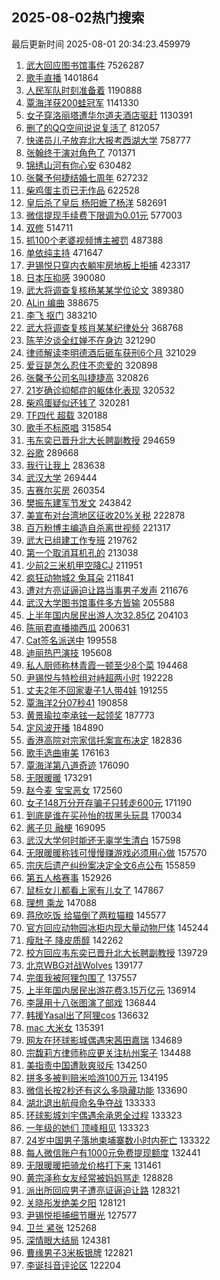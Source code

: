 ## 2025-08-02热门搜索 
最后更新时间 2025-08-01 20:34:23.459979 
1. [武大回应图书馆事件](https://s.weibo.com/weibo?q=%23%E6%AD%A6%E5%A4%A7%E5%9B%9E%E5%BA%94%E5%9B%BE%E4%B9%A6%E9%A6%86%E4%BA%8B%E4%BB%B6%23&t=31&band_rank=1&Refer=top) 7526287
1. [歌手直播](https://s.weibo.com/weibo?q=%E6%AD%8C%E6%89%8B%E7%9B%B4%E6%92%AD&t=31&band_rank=2&Refer=top) 1401864
1. [人民军队时刻准备着](https://s.weibo.com/weibo?q=%23%E4%BA%BA%E6%B0%91%E5%86%9B%E9%98%9F%E6%97%B6%E5%88%BB%E5%87%86%E5%A4%87%E7%9D%80%23&t=31&band_rank=3&Refer=top) 1190888
1. [覃海洋获200蛙冠军](https://s.weibo.com/weibo?q=%23%E8%A6%83%E6%B5%B7%E6%B4%8B%E8%8E%B7200%E8%9B%99%E5%86%A0%E5%86%9B%23&t=31&band_rank=4&Refer=top) 1141330
1. [女子穿洛丽塔遭华尔道夫酒店驱赶](https://s.weibo.com/weibo?q=%23%E5%A5%B3%E5%AD%90%E7%A9%BF%E6%B4%9B%E4%B8%BD%E5%A1%94%E9%81%AD%E5%8D%8E%E5%B0%94%E9%81%93%E5%A4%AB%E9%85%92%E5%BA%97%E9%A9%B1%E8%B5%B6%23&t=31&band_rank=1&Refer=top) 1130391
1. [删了的QQ空间说说复活了](https://s.weibo.com/weibo?q=%E5%88%A0%E4%BA%86%E7%9A%84QQ%E7%A9%BA%E9%97%B4%E8%AF%B4%E8%AF%B4%E5%A4%8D%E6%B4%BB%E4%BA%86&t=31&band_rank=5&Refer=top) 812057
1. [快递员儿子放弃北大报考西湖大学](https://s.weibo.com/weibo?q=%23%E5%BF%AB%E9%80%92%E5%91%98%E5%84%BF%E5%AD%90%E6%94%BE%E5%BC%83%E5%8C%97%E5%A4%A7%E6%8A%A5%E8%80%83%E8%A5%BF%E6%B9%96%E5%A4%A7%E5%AD%A6%23&t=31&band_rank=2&Refer=top) 758777
1. [张翰终于演对角色了](https://s.weibo.com/weibo?q=%E5%BC%A0%E7%BF%B0%E7%BB%88%E4%BA%8E%E6%BC%94%E5%AF%B9%E8%A7%92%E8%89%B2%E4%BA%86&t=31&band_rank=6&Refer=top) 701371
1. [锦绣山河有你心安](https://s.weibo.com/weibo?q=%23%E9%94%A6%E7%BB%A3%E5%B1%B1%E6%B2%B3%E6%9C%89%E4%BD%A0%E5%BF%83%E5%AE%89%23&t=31&band_rank=3&Refer=top) 630482
1. [张馨予何捷结婚七周年](https://s.weibo.com/weibo?q=%23%E5%BC%A0%E9%A6%A8%E4%BA%88%E4%BD%95%E6%8D%B7%E7%BB%93%E5%A9%9A%E4%B8%83%E5%91%A8%E5%B9%B4%23&t=31&band_rank=4&Refer=top) 627232
1. [柴鸡蛋主页已无作品](https://s.weibo.com/weibo?q=%23%E6%9F%B4%E9%B8%A1%E8%9B%8B%E4%B8%BB%E9%A1%B5%E5%B7%B2%E6%97%A0%E4%BD%9C%E5%93%81%23&t=31&band_rank=5&Refer=top) 622528
1. [皇后杀了皇后 杨阳嬷了杨洋](https://s.weibo.com/weibo?q=%E7%9A%87%E5%90%8E%E6%9D%80%E4%BA%86%E7%9A%87%E5%90%8E%20%E6%9D%A8%E9%98%B3%E5%AC%B7%E4%BA%86%E6%9D%A8%E6%B4%8B&t=31&band_rank=7&Refer=top) 582691
1. [微信提现手续费下限调为0.01元](https://s.weibo.com/weibo?q=%23%E5%BE%AE%E4%BF%A1%E6%8F%90%E7%8E%B0%E6%89%8B%E7%BB%AD%E8%B4%B9%E4%B8%8B%E9%99%90%E8%B0%83%E4%B8%BA0.01%E5%85%83%23&t=31&band_rank=6&Refer=top) 577003
1. [双修](https://s.weibo.com/weibo?q=%E5%8F%8C%E4%BF%AE&t=31&band_rank=7&Refer=top) 514711
1. [抓100个老婆视频博主被罚](https://s.weibo.com/weibo?q=%23%E6%8A%93100%E4%B8%AA%E8%80%81%E5%A9%86%E8%A7%86%E9%A2%91%E5%8D%9A%E4%B8%BB%E8%A2%AB%E7%BD%9A%23&t=31&band_rank=8&Refer=top) 487388
1. [单依纯主持](https://s.weibo.com/weibo?q=%23%E5%8D%95%E4%BE%9D%E7%BA%AF%E4%B8%BB%E6%8C%81%23&t=31&band_rank=8&Refer=top) 471647
1. [尹锡悦只穿内衣躺牢房地板上拒捕](https://s.weibo.com/weibo?q=%23%E5%B0%B9%E9%94%A1%E6%82%A6%E5%8F%AA%E7%A9%BF%E5%86%85%E8%A1%A3%E8%BA%BA%E7%89%A2%E6%88%BF%E5%9C%B0%E6%9D%BF%E4%B8%8A%E6%8B%92%E6%8D%95%23&t=31&band_rank=9&Refer=top) 423317
1. [日本压抑感](https://s.weibo.com/weibo?q=%E6%97%A5%E6%9C%AC%E5%8E%8B%E6%8A%91%E6%84%9F&t=31&band_rank=10&Refer=top) 390080
1. [武大将调查复核杨某某学位论文](https://s.weibo.com/weibo?q=%23%E6%AD%A6%E5%A4%A7%E5%B0%86%E8%B0%83%E6%9F%A5%E5%A4%8D%E6%A0%B8%E6%9D%A8%E6%9F%90%E6%9F%90%E5%AD%A6%E4%BD%8D%E8%AE%BA%E6%96%87%23&t=31&band_rank=11&Refer=top) 389380
1. [ALin 编曲](https://s.weibo.com/weibo?q=ALin%20%E7%BC%96%E6%9B%B2&t=31&band_rank=12&Refer=top) 388675
1. [李飞 抠门](https://s.weibo.com/weibo?q=%E6%9D%8E%E9%A3%9E%20%E6%8A%A0%E9%97%A8&t=31&band_rank=17&Refer=top) 383210
1. [武大将调查复核肖某某纪律处分](https://s.weibo.com/weibo?q=%23%E6%AD%A6%E5%A4%A7%E5%B0%86%E8%B0%83%E6%9F%A5%E5%A4%8D%E6%A0%B8%E8%82%96%E6%9F%90%E6%9F%90%E7%BA%AA%E5%BE%8B%E5%A4%84%E5%88%86%23&t=31&band_rank=14&Refer=top) 368768
1. [陈芋汐谈全红婵不在身边](https://s.weibo.com/weibo?q=%23%E9%99%88%E8%8A%8B%E6%B1%90%E8%B0%88%E5%85%A8%E7%BA%A2%E5%A9%B5%E4%B8%8D%E5%9C%A8%E8%BA%AB%E8%BE%B9%23&t=31&band_rank=9&Refer=top) 321290
1. [律师解读李明德酒后砸车获刑6个月](https://s.weibo.com/weibo?q=%23%E5%BE%8B%E5%B8%88%E8%A7%A3%E8%AF%BB%E6%9D%8E%E6%98%8E%E5%BE%B7%E9%85%92%E5%90%8E%E7%A0%B8%E8%BD%A6%E8%8E%B7%E5%88%916%E4%B8%AA%E6%9C%88%23&t=31&band_rank=10&Refer=top) 321029
1. [爱豆是怎么忍住不恋爱的](https://s.weibo.com/weibo?q=%E7%88%B1%E8%B1%86%E6%98%AF%E6%80%8E%E4%B9%88%E5%BF%8D%E4%BD%8F%E4%B8%8D%E6%81%8B%E7%88%B1%E7%9A%84&t=31&band_rank=11&Refer=top) 320898
1. [张馨予公司名叫捷捷高](https://s.weibo.com/weibo?q=%23%E5%BC%A0%E9%A6%A8%E4%BA%88%E5%85%AC%E5%8F%B8%E5%90%8D%E5%8F%AB%E6%8D%B7%E6%8D%B7%E9%AB%98%23&t=31&band_rank=15&Refer=top) 320826
1. [21岁确诊抑郁症的躯体化表现](https://s.weibo.com/weibo?q=21%E5%B2%81%E7%A1%AE%E8%AF%8A%E6%8A%91%E9%83%81%E7%97%87%E7%9A%84%E8%BA%AF%E4%BD%93%E5%8C%96%E8%A1%A8%E7%8E%B0&t=31&band_rank=12&Refer=top) 320532
1. [柴鸡蛋疑似还钱了](https://s.weibo.com/weibo?q=%23%E6%9F%B4%E9%B8%A1%E8%9B%8B%E7%96%91%E4%BC%BC%E8%BF%98%E9%92%B1%E4%BA%86%23&t=31&band_rank=13&Refer=top) 320281
1. [TF四代 超载](https://s.weibo.com/weibo?q=TF%E5%9B%9B%E4%BB%A3%20%E8%B6%85%E8%BD%BD&t=31&band_rank=14&Refer=top) 320188
1. [歌手不标原唱](https://s.weibo.com/weibo?q=%E6%AD%8C%E6%89%8B%E4%B8%8D%E6%A0%87%E5%8E%9F%E5%94%B1&t=31&band_rank=16&Refer=top) 315854
1. [韦东奕已晋升北大长聘副教授](https://s.weibo.com/weibo?q=%23%E9%9F%A6%E4%B8%9C%E5%A5%95%E5%B7%B2%E6%99%8B%E5%8D%87%E5%8C%97%E5%A4%A7%E9%95%BF%E8%81%98%E5%89%AF%E6%95%99%E6%8E%88%23&t=31&band_rank=15&Refer=top) 294659
1. [谷歌](https://s.weibo.com/weibo?q=%E8%B0%B7%E6%AD%8C&t=31&band_rank=16&Refer=top) 289668
1. [我行让我上](https://s.weibo.com/weibo?q=%E6%88%91%E8%A1%8C%E8%AE%A9%E6%88%91%E4%B8%8A&t=31&band_rank=17&Refer=top) 283638
1. [武汉大学](https://s.weibo.com/weibo?q=%E6%AD%A6%E6%B1%89%E5%A4%A7%E5%AD%A6&t=31&band_rank=18&Refer=top) 269444
1. [吉赛尔买房](https://s.weibo.com/weibo?q=%23%E5%90%89%E8%B5%9B%E5%B0%94%E4%B9%B0%E6%88%BF%23&t=31&band_rank=18&Refer=top) 260354
1. [樊振东建军节发文](https://s.weibo.com/weibo?q=%23%E6%A8%8A%E6%8C%AF%E4%B8%9C%E5%BB%BA%E5%86%9B%E8%8A%82%E5%8F%91%E6%96%87%23&t=31&band_rank=19&Refer=top) 243842
1. [美宣布对台湾地区征收20%关税](https://s.weibo.com/weibo?q=%23%E7%BE%8E%E5%AE%A3%E5%B8%83%E5%AF%B9%E5%8F%B0%E6%B9%BE%E5%9C%B0%E5%8C%BA%E5%BE%81%E6%94%B620%25%E5%85%B3%E7%A8%8E%23&t=31&band_rank=20&Refer=top) 222878
1. [百万粉博主编造自杀离世视频](https://s.weibo.com/weibo?q=%23%E7%99%BE%E4%B8%87%E7%B2%89%E5%8D%9A%E4%B8%BB%E7%BC%96%E9%80%A0%E8%87%AA%E6%9D%80%E7%A6%BB%E4%B8%96%E8%A7%86%E9%A2%91%23&t=31&band_rank=21&Refer=top) 221317
1. [武大已组建工作专班](https://s.weibo.com/weibo?q=%23%E6%AD%A6%E5%A4%A7%E5%B7%B2%E7%BB%84%E5%BB%BA%E5%B7%A5%E4%BD%9C%E4%B8%93%E7%8F%AD%23&t=31&band_rank=19&Refer=top) 219762
1. [第一个取消耳机孔的](https://s.weibo.com/weibo?q=%23%E7%AC%AC%E4%B8%80%E4%B8%AA%E5%8F%96%E6%B6%88%E8%80%B3%E6%9C%BA%E5%AD%94%E7%9A%84%23&t=31&band_rank=22&Refer=top) 213038
1. [少前2三米机甲空降CJ](https://s.weibo.com/weibo?q=%23%E5%B0%91%E5%89%8D2%E4%B8%89%E7%B1%B3%E6%9C%BA%E7%94%B2%E7%A9%BA%E9%99%8DCJ%23&t=31&band_rank=20&Refer=top) 211951
1. [疯狂动物城2 兔耳朵](https://s.weibo.com/weibo?q=%E7%96%AF%E7%8B%82%E5%8A%A8%E7%89%A9%E5%9F%8E2%20%E5%85%94%E8%80%B3%E6%9C%B5&t=31&band_rank=21&Refer=top) 211841
1. [遭对方亮证逼迫让路当事男子发声](https://s.weibo.com/weibo?q=%23%E9%81%AD%E5%AF%B9%E6%96%B9%E4%BA%AE%E8%AF%81%E9%80%BC%E8%BF%AB%E8%AE%A9%E8%B7%AF%E5%BD%93%E4%BA%8B%E7%94%B7%E5%AD%90%E5%8F%91%E5%A3%B0%23&t=31&band_rank=22&Refer=top) 211676
1. [武汉大学图书馆事件多方皆输](https://s.weibo.com/weibo?q=%23%E6%AD%A6%E6%B1%89%E5%A4%A7%E5%AD%A6%E5%9B%BE%E4%B9%A6%E9%A6%86%E4%BA%8B%E4%BB%B6%E5%A4%9A%E6%96%B9%E7%9A%86%E8%BE%93%23&t=31&band_rank=23&Refer=top) 205588
1. [上半年国内居民出游人次32.85亿](https://s.weibo.com/weibo?q=%23%E4%B8%8A%E5%8D%8A%E5%B9%B4%E5%9B%BD%E5%86%85%E5%B1%85%E6%B0%91%E5%87%BA%E6%B8%B8%E4%BA%BA%E6%AC%A132.85%E4%BA%BF%23&t=31&band_rank=23&Refer=top) 204103
1. [陈丽君直播摘西瓜](https://s.weibo.com/weibo?q=%E9%99%88%E4%B8%BD%E5%90%9B%E7%9B%B4%E6%92%AD%E6%91%98%E8%A5%BF%E7%93%9C&t=31&band_rank=24&Refer=top) 200631
1. [Cat签名派送中](https://s.weibo.com/weibo?q=%23Cat%E7%AD%BE%E5%90%8D%E6%B4%BE%E9%80%81%E4%B8%AD%23&t=31&band_rank=25&Refer=top) 199558
1. [迪丽热巴演技](https://s.weibo.com/weibo?q=%23%E8%BF%AA%E4%B8%BD%E7%83%AD%E5%B7%B4%E6%BC%94%E6%8A%80%23&t=31&band_rank=24&Refer=top) 195608
1. [私人厨师称林青霞一顿至少8个菜](https://s.weibo.com/weibo?q=%23%E7%A7%81%E4%BA%BA%E5%8E%A8%E5%B8%88%E7%A7%B0%E6%9E%97%E9%9D%92%E9%9C%9E%E4%B8%80%E9%A1%BF%E8%87%B3%E5%B0%918%E4%B8%AA%E8%8F%9C%23&t=31&band_rank=26&Refer=top) 194468
1. [尹锡悦与特检组对峙超两小时](https://s.weibo.com/weibo?q=%23%E5%B0%B9%E9%94%A1%E6%82%A6%E4%B8%8E%E7%89%B9%E6%A3%80%E7%BB%84%E5%AF%B9%E5%B3%99%E8%B6%85%E4%B8%A4%E5%B0%8F%E6%97%B6%23&t=31&band_rank=25&Refer=top) 192228
1. [丈夫2年不回家妻子1人带4娃](https://s.weibo.com/weibo?q=%23%E4%B8%88%E5%A4%AB2%E5%B9%B4%E4%B8%8D%E5%9B%9E%E5%AE%B6%E5%A6%BB%E5%AD%901%E4%BA%BA%E5%B8%A64%E5%A8%83%23&t=31&band_rank=26&Refer=top) 191255
1. [覃海洋2分07秒41](https://s.weibo.com/weibo?q=%23%E8%A6%83%E6%B5%B7%E6%B4%8B2%E5%88%8607%E7%A7%9241%23&t=31&band_rank=27&Refer=top) 190858
1. [黄景瑜拉李承铉一起领奖](https://s.weibo.com/weibo?q=%E9%BB%84%E6%99%AF%E7%91%9C%E6%8B%89%E6%9D%8E%E6%89%BF%E9%93%89%E4%B8%80%E8%B5%B7%E9%A2%86%E5%A5%96&t=31&band_rank=27&Refer=top) 187773
1. [定风波开播](https://s.weibo.com/weibo?q=%E5%AE%9A%E9%A3%8E%E6%B3%A2%E5%BC%80%E6%92%AD&t=31&band_rank=29&Refer=top) 184890
1. [香港高院对宗家信托案宣布决定](https://s.weibo.com/weibo?q=%23%E9%A6%99%E6%B8%AF%E9%AB%98%E9%99%A2%E5%AF%B9%E5%AE%97%E5%AE%B6%E4%BF%A1%E6%89%98%E6%A1%88%E5%AE%A3%E5%B8%83%E5%86%B3%E5%AE%9A%23&t=31&band_rank=28&Refer=top) 182836
1. [歌手选曲审美](https://s.weibo.com/weibo?q=%23%E6%AD%8C%E6%89%8B%E9%80%89%E6%9B%B2%E5%AE%A1%E7%BE%8E%23&t=31&band_rank=30&Refer=top) 176163
1. [覃海洋第八道奇迹](https://s.weibo.com/weibo?q=%23%E8%A6%83%E6%B5%B7%E6%B4%8B%E7%AC%AC%E5%85%AB%E9%81%93%E5%A5%87%E8%BF%B9%23&t=31&band_rank=31&Refer=top) 176090
1. [无限暖暖](https://s.weibo.com/weibo?q=%E6%97%A0%E9%99%90%E6%9A%96%E6%9A%96&t=31&band_rank=32&Refer=top) 173291
1. [赵今麦 宝宝恶女](https://s.weibo.com/weibo?q=%E8%B5%B5%E4%BB%8A%E9%BA%A6%20%E5%AE%9D%E5%AE%9D%E6%81%B6%E5%A5%B3&t=31&band_rank=33&Refer=top) 172560
1. [女子148万分开存骗子只转走600元](https://s.weibo.com/weibo?q=%23%E5%A5%B3%E5%AD%90148%E4%B8%87%E5%88%86%E5%BC%80%E5%AD%98%E9%AA%97%E5%AD%90%E5%8F%AA%E8%BD%AC%E8%B5%B0600%E5%85%83%23&t=31&band_rank=29&Refer=top) 171190
1. [到底是谁在买孙怡的拔黑头玩具](https://s.weibo.com/weibo?q=%E5%88%B0%E5%BA%95%E6%98%AF%E8%B0%81%E5%9C%A8%E4%B9%B0%E5%AD%99%E6%80%A1%E7%9A%84%E6%8B%94%E9%BB%91%E5%A4%B4%E7%8E%A9%E5%85%B7&t=31&band_rank=34&Refer=top) 170034
1. [酱子贝 融梗](https://s.weibo.com/weibo?q=%E9%85%B1%E5%AD%90%E8%B4%9D%20%E8%9E%8D%E6%A2%97&t=31&band_rank=35&Refer=top) 169095
1. [武汉大学何时能还无辜学生清白](https://s.weibo.com/weibo?q=%23%E6%AD%A6%E6%B1%89%E5%A4%A7%E5%AD%A6%E4%BD%95%E6%97%B6%E8%83%BD%E8%BF%98%E6%97%A0%E8%BE%9C%E5%AD%A6%E7%94%9F%E6%B8%85%E7%99%BD%23&t=31&band_rank=30&Refer=top) 157598
1. [无限暖暖称钱可慢慢赚游戏必须用心做](https://s.weibo.com/weibo?q=%23%E6%97%A0%E9%99%90%E6%9A%96%E6%9A%96%E7%A7%B0%E9%92%B1%E5%8F%AF%E6%85%A2%E6%85%A2%E8%B5%9A%E6%B8%B8%E6%88%8F%E5%BF%85%E9%A1%BB%E7%94%A8%E5%BF%83%E5%81%9A%23&t=31&band_rank=31&Refer=top) 157570
1. [宗庆后遗产纠纷案决定全文6点公布](https://s.weibo.com/weibo?q=%23%E5%AE%97%E5%BA%86%E5%90%8E%E9%81%97%E4%BA%A7%E7%BA%A0%E7%BA%B7%E6%A1%88%E5%86%B3%E5%AE%9A%E5%85%A8%E6%96%876%E7%82%B9%E5%85%AC%E5%B8%83%23&t=31&band_rank=32&Refer=top) 155859
1. [第五人格赛事](https://s.weibo.com/weibo?q=%E7%AC%AC%E4%BA%94%E4%BA%BA%E6%A0%BC%E8%B5%9B%E4%BA%8B&t=31&band_rank=36&Refer=top) 152926
1. [鼠标女儿都看上家有儿女了](https://s.weibo.com/weibo?q=%23%E9%BC%A0%E6%A0%87%E5%A5%B3%E5%84%BF%E9%83%BD%E7%9C%8B%E4%B8%8A%E5%AE%B6%E6%9C%89%E5%84%BF%E5%A5%B3%E4%BA%86%23&t=31&band_rank=37&Refer=top) 147867
1. [理想 乘龙](https://s.weibo.com/weibo?q=%E7%90%86%E6%83%B3%20%E4%B9%98%E9%BE%99&t=31&band_rank=33&Refer=top) 147088
1. [蒋欣吃饭 给猫倒了两粒猫粮](https://s.weibo.com/weibo?q=%E8%92%8B%E6%AC%A3%E5%90%83%E9%A5%AD%20%E7%BB%99%E7%8C%AB%E5%80%92%E4%BA%86%E4%B8%A4%E7%B2%92%E7%8C%AB%E7%B2%AE&t=31&band_rank=38&Refer=top) 145577
1. [官方回应动物园冰柜内现大量动物尸体](https://s.weibo.com/weibo?q=%23%E5%AE%98%E6%96%B9%E5%9B%9E%E5%BA%94%E5%8A%A8%E7%89%A9%E5%9B%AD%E5%86%B0%E6%9F%9C%E5%86%85%E7%8E%B0%E5%A4%A7%E9%87%8F%E5%8A%A8%E7%89%A9%E5%B0%B8%E4%BD%93%23&t=31&band_rank=34&Refer=top) 145244
1. [瘦肚子 降皮质醇](https://s.weibo.com/weibo?q=%E7%98%A6%E8%82%9A%E5%AD%90%20%E9%99%8D%E7%9A%AE%E8%B4%A8%E9%86%87&t=31&band_rank=35&Refer=top) 142262
1. [校方回应韦东奕已晋升北大长聘副教授](https://s.weibo.com/weibo?q=%23%E6%A0%A1%E6%96%B9%E5%9B%9E%E5%BA%94%E9%9F%A6%E4%B8%9C%E5%A5%95%E5%B7%B2%E6%99%8B%E5%8D%87%E5%8C%97%E5%A4%A7%E9%95%BF%E8%81%98%E5%89%AF%E6%95%99%E6%8E%88%23&t=31&band_rank=36&Refer=top) 139729
1. [北京WBG对战Wolves](https://s.weibo.com/weibo?q=%23%E5%8C%97%E4%BA%ACWBG%E5%AF%B9%E6%88%98Wolves%23&t=31&band_rank=39&Refer=top) 139177
1. [完蛋我被阿狸包围了](https://s.weibo.com/weibo?q=%23%E5%AE%8C%E8%9B%8B%E6%88%91%E8%A2%AB%E9%98%BF%E7%8B%B8%E5%8C%85%E5%9B%B4%E4%BA%86%23&t=31&band_rank=40&Refer=top) 137557
1. [上半年国内居民出游花费3.15万亿元](https://s.weibo.com/weibo?q=%23%E4%B8%8A%E5%8D%8A%E5%B9%B4%E5%9B%BD%E5%86%85%E5%B1%85%E6%B0%91%E5%87%BA%E6%B8%B8%E8%8A%B1%E8%B4%B93.15%E4%B8%87%E4%BA%BF%E5%85%83%23&t=31&band_rank=37&Refer=top) 136914
1. [李晟用十八张图演了部戏](https://s.weibo.com/weibo?q=%E6%9D%8E%E6%99%9F%E7%94%A8%E5%8D%81%E5%85%AB%E5%BC%A0%E5%9B%BE%E6%BC%94%E4%BA%86%E9%83%A8%E6%88%8F&t=31&band_rank=38&Refer=top) 136844
1. [韩援Yasal出了阿狸cos](https://s.weibo.com/weibo?q=%E9%9F%A9%E6%8F%B4Yasal%E5%87%BA%E4%BA%86%E9%98%BF%E7%8B%B8cos&t=31&band_rank=41&Refer=top) 136632
1. [mac 大米女](https://s.weibo.com/weibo?q=mac%20%E5%A4%A7%E7%B1%B3%E5%A5%B3&t=31&band_rank=39&Refer=top) 135391
1. [网友在环球影城偶遇宋茜田嘉瑞](https://s.weibo.com/weibo?q=%23%E7%BD%91%E5%8F%8B%E5%9C%A8%E7%8E%AF%E7%90%83%E5%BD%B1%E5%9F%8E%E5%81%B6%E9%81%87%E5%AE%8B%E8%8C%9C%E7%94%B0%E5%98%89%E7%91%9E%23&t=31&band_rank=40&Refer=top) 134689
1. [宗馥莉方律师称应更关注杭州案子](https://s.weibo.com/weibo?q=%23%E5%AE%97%E9%A6%A5%E8%8E%89%E6%96%B9%E5%BE%8B%E5%B8%88%E7%A7%B0%E5%BA%94%E6%9B%B4%E5%85%B3%E6%B3%A8%E6%9D%AD%E5%B7%9E%E6%A1%88%E5%AD%90%23&t=31&band_rank=42&Refer=top) 134488
1. [美指责中国遭耿爽驳斥](https://s.weibo.com/weibo?q=%E7%BE%8E%E6%8C%87%E8%B4%A3%E4%B8%AD%E5%9B%BD%E9%81%AD%E8%80%BF%E7%88%BD%E9%A9%B3%E6%96%A5&t=31&band_rank=41&Refer=top) 134250
1. [拼多多被判赔米哈游100万元](https://s.weibo.com/weibo?q=%23%E6%8B%BC%E5%A4%9A%E5%A4%9A%E8%A2%AB%E5%88%A4%E8%B5%94%E7%B1%B3%E5%93%88%E6%B8%B8100%E4%B8%87%E5%85%83%23&t=31&band_rank=42&Refer=top) 134195
1. [微信长按2秒还有这么多隐藏功能](https://s.weibo.com/weibo?q=%23%E5%BE%AE%E4%BF%A1%E9%95%BF%E6%8C%892%E7%A7%92%E8%BF%98%E6%9C%89%E8%BF%99%E4%B9%88%E5%A4%9A%E9%9A%90%E8%97%8F%E5%8A%9F%E8%83%BD%23&t=31&band_rank=43&Refer=top) 133690
1. [湖北退出航母命名争夺战](https://s.weibo.com/weibo?q=%E6%B9%96%E5%8C%97%E9%80%80%E5%87%BA%E8%88%AA%E6%AF%8D%E5%91%BD%E5%90%8D%E4%BA%89%E5%A4%BA%E6%88%98&t=31&band_rank=44&Refer=top) 133333
1. [环球影城刘宇偶遇余承恩全过程](https://s.weibo.com/weibo?q=%E7%8E%AF%E7%90%83%E5%BD%B1%E5%9F%8E%E5%88%98%E5%AE%87%E5%81%B6%E9%81%87%E4%BD%99%E6%89%BF%E6%81%A9%E5%85%A8%E8%BF%87%E7%A8%8B&t=31&band_rank=45&Refer=top) 133323
1. [一年级的她们 顶峰相见](https://s.weibo.com/weibo?q=%E4%B8%80%E5%B9%B4%E7%BA%A7%E7%9A%84%E5%A5%B9%E4%BB%AC%20%E9%A1%B6%E5%B3%B0%E7%9B%B8%E8%A7%81&t=31&band_rank=46&Refer=top) 133323
1. [24岁中国男子落地柬埔寨数小时内死亡](https://s.weibo.com/weibo?q=%2324%E5%B2%81%E4%B8%AD%E5%9B%BD%E7%94%B7%E5%AD%90%E8%90%BD%E5%9C%B0%E6%9F%AC%E5%9F%94%E5%AF%A8%E6%95%B0%E5%B0%8F%E6%97%B6%E5%86%85%E6%AD%BB%E4%BA%A1%23&t=31&band_rank=47&Refer=top) 133322
1. [每人微信账户有1000元免费提现额度](https://s.weibo.com/weibo?q=%23%E6%AF%8F%E4%BA%BA%E5%BE%AE%E4%BF%A1%E8%B4%A6%E6%88%B7%E6%9C%891000%E5%85%83%E5%85%8D%E8%B4%B9%E6%8F%90%E7%8E%B0%E9%A2%9D%E5%BA%A6%23&t=31&band_rank=43&Refer=top) 132441
1. [无限暖暖把骑龙价格打下来](https://s.weibo.com/weibo?q=%23%E6%97%A0%E9%99%90%E6%9A%96%E6%9A%96%E6%8A%8A%E9%AA%91%E9%BE%99%E4%BB%B7%E6%A0%BC%E6%89%93%E4%B8%8B%E6%9D%A5%23&t=31&band_rank=48&Refer=top) 131461
1. [黄宗泽称女友经常被妈妈骂走](https://s.weibo.com/weibo?q=%23%E9%BB%84%E5%AE%97%E6%B3%BD%E7%A7%B0%E5%A5%B3%E5%8F%8B%E7%BB%8F%E5%B8%B8%E8%A2%AB%E5%A6%88%E5%A6%88%E9%AA%82%E8%B5%B0%23&t=31&band_rank=44&Refer=top) 128828
1. [派出所回应男子遭亮证逼迫让路](https://s.weibo.com/weibo?q=%23%E6%B4%BE%E5%87%BA%E6%89%80%E5%9B%9E%E5%BA%94%E7%94%B7%E5%AD%90%E9%81%AD%E4%BA%AE%E8%AF%81%E9%80%BC%E8%BF%AB%E8%AE%A9%E8%B7%AF%23&t=31&band_rank=45&Refer=top) 128321
1. [关晓彤发绝美夕阳](https://s.weibo.com/weibo?q=%23%E5%85%B3%E6%99%93%E5%BD%A4%E5%8F%91%E7%BB%9D%E7%BE%8E%E5%A4%95%E9%98%B3%23&t=31&band_rank=49&Refer=top) 128121
1. [尹锡悦拒捕细节曝光](https://s.weibo.com/weibo?q=%23%E5%B0%B9%E9%94%A1%E6%82%A6%E6%8B%92%E6%8D%95%E7%BB%86%E8%8A%82%E6%9B%9D%E5%85%89%23&t=31&band_rank=46&Refer=top) 127577
1. [卫兰 紧张](https://s.weibo.com/weibo?q=%E5%8D%AB%E5%85%B0%20%E7%B4%A7%E5%BC%A0&t=31&band_rank=48&Refer=top) 125268
1. [深情眼大结局](https://s.weibo.com/weibo?q=%E6%B7%B1%E6%83%85%E7%9C%BC%E5%A4%A7%E7%BB%93%E5%B1%80&t=31&band_rank=49&Refer=top) 124381
1. [曹缘男子3米板银牌](https://s.weibo.com/weibo?q=%23%E6%9B%B9%E7%BC%98%E7%94%B7%E5%AD%903%E7%B1%B3%E6%9D%BF%E9%93%B6%E7%89%8C%23&t=31&band_rank=50&Refer=top) 122821
1. [李诞抖音评论区](https://s.weibo.com/weibo?q=%E6%9D%8E%E8%AF%9E%E6%8A%96%E9%9F%B3%E8%AF%84%E8%AE%BA%E5%8C%BA&t=31&band_rank=50&Refer=top) 122204
